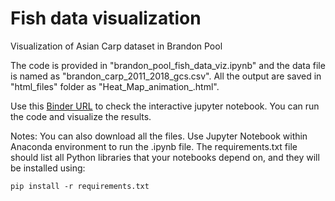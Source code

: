 # Fish data visualization 
Visualization of Asian Carp dataset in Brandon Pool

The code is provided in "brandon_pool_fish_data_viz.ipynb" and the data file is named as "brandon_carp_2011_2018_gcs.csv". All the output are saved in "html_files" folder as "Heat_Map_animation_<YEAR>.html".

Use this [Binder URL](https://hub.gke.mybinder.org/user/gchaudhuri-asian_carp_viz-poimw8jg/tree) to check the interactive jupyter notebook. You can run the code and visualize the results.

Notes:
You can also download all the files. Use Jupyter Notebook within Anaconda environment to run the .ipynb file. The requirements.txt file should list all Python libraries that your notebooks depend on, and they will be installed using:

<code>pip install -r requirements.txt</code>

